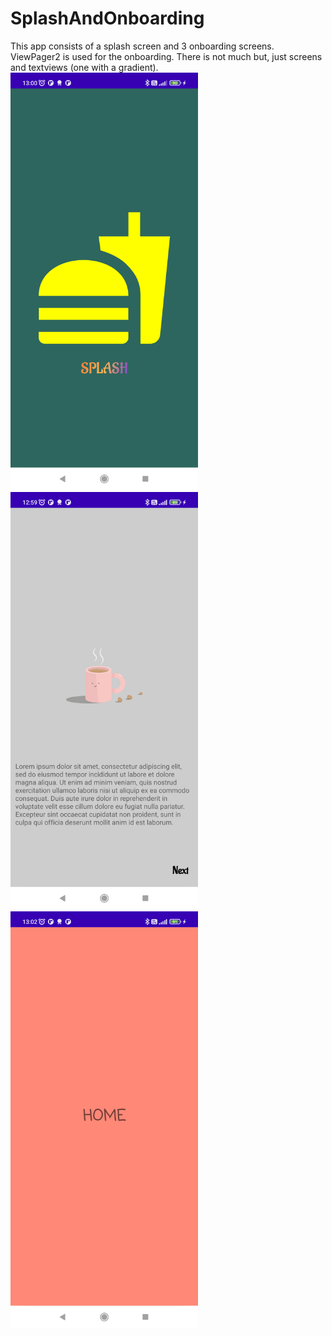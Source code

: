 # SplashAndOnboarding
This app consists of a splash screen and 3 onboarding screens. ViewPager2 is used for the onboarding. There is not much but, just screens and textviews (one with a gradient).
<img src="splash.png" width="300" >
<img src="onboarding1.png" width="300" >
<img src="homescreen.png" width="300" >

